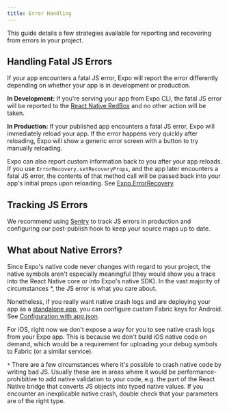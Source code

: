 ```yaml
---
title: Error Handling
---
```


This guide details a few strategies available for reporting and recovering from errors in your project.

## Handling Fatal JS Errors

If your app encounters a fatal JS error, Expo will report the error differently depending on whether your app is in development or production.

**In Development:** If you're serving your app from Expo CLI, the fatal JS error will be reported to the [React Native RedBox](https://facebook.github.io/react-native/docs/debugging.html#in-app-errors-and-warnings) and no other action will be taken.

**In Production:** If your published app encounters a fatal JS error, Expo will immediately reload your app. If the error happens very quickly after reloading, Expo will show a generic error screen with a button to try manually reloading.

Expo can also report custom information back to you after your app reloads. If you use `ErrorRecovery.setRecoveryProps`, and the app later encounters a fatal JS error, the contents of that method call will be passed back into your app's initial props upon reloading. See [Expo.ErrorRecovery](../../sdk/error-recovery/).

## Tracking JS Errors

We recommend using [Sentry](../../guides/using-sentry) to track JS errors in production and configuring our post-publish hook to keep your source maps up to date.

## What about Native Errors?

Since Expo's native code never changes with regard to your project, the native symbols aren't especially meaningful (they would show you a trace into the React Native core or into Expo's native SDK). In the vast majority of circumstances *, the JS error is what you care about.

Nonetheless, if you really want native crash logs and are deploying your app as a [standalone app](../../distribution/building-standalone-apps/), you can configure custom Fabric keys for Android. See [Configuration with app.json](../../workflow/configuration/).

For iOS, right now we don't expose a way for you to see native crash logs from your Expo app. This is because we don't build iOS native code on demand, which would be a requirement for uploading your debug symbols to Fabric (or a similar service).

`*` There are a few circumstances where it's possible to crash native code by writing bad JS. Usually these are in areas where it would be performance-prohibitive to add native validation to your code, e.g. the part of the React Native bridge that converts JS objects into typed native values. If you encounter an inexplicable native crash, double check that your parameters are of the right type.
